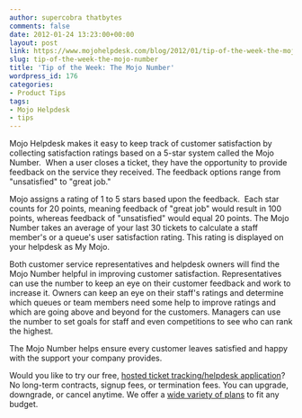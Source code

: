 ```yaml
---
author: supercobra thatbytes
comments: false
date: 2012-01-24 13:23:00+00:00
layout: post
link: https://www.mojohelpdesk.com/blog/2012/01/tip-of-the-week-the-mojo-number/
slug: tip-of-the-week-the-mojo-number
title: 'Tip of the Week: The Mojo Number'
wordpress_id: 176
categories:
- Product Tips
tags:
- Mojo Helpdesk
- tips
---
```


Mojo Helpdesk makes it easy to keep track of customer satisfaction by collecting satisfaction ratings based on a 5-star system called the Mojo Number.  When a user closes a ticket, they have the opportunity to provide feedback on the service they received. The feedback options range from "unsatisfied" to "great job."




Mojo assigns a rating of 1 to 5 stars based upon the feedback.  Each star counts for 20 points, meaning feedback of "great job" would result in 100 points, whereas feedback of "unsatisfied" would equal 20 points. The Mojo Number takes an average of your last 30 tickets to calculate a staff member's or a queue's user satisfaction rating. This rating is displayed on your helpdesk as My Mojo.



Both customer service representatives and helpdesk owners will find the Mojo Number helpful in improving customer satisfaction. Representatives can use the number to keep an eye on their customer feedback and work to increase it. Owners can keep an eye on their staff's ratings and determine which queues or team members need some help to improve ratings and which are going above and beyond for the customers. Managers can use the number to set goals for staff and even competitions to see who can rank the highest.

The Mojo Number helps ensure every customer leaves satisfied and happy with the support your company provides.





Would you like to try our free, [ hosted ticket tracking/helpdesk application](http://www.mojohelpdesk.com/)? No long-term contracts, signup fees, or termination fees. You can upgrade, downgrade, or cancel anytime. We offer a [wide variety of plans](http://signup.mojohelpdesk.com/signup) to fit any budget.






